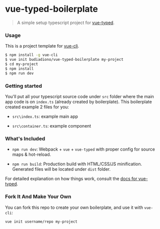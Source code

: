 # vue-typed-boilerplate

> A simple setup typescript project for [vue-typed](https://github.com/budiadiono/vue-typed).

### Usage

This is a project template for [vue-cli](https://github.com/vuejs/vue-cli).

``` bash
$ npm install -g vue-cli
$ vue init budiadiono/vue-typed-boilerplate my-project
$ cd my-project
$ npm install
$ npm run dev
```

### Getting started

You'll put all your typescript source code under `src` folder where the main app code is on `index.ts` (already created by boilerplate). 
This boilerplate created example 2 files for you:

- `src\index.ts`: example main app 

- `src\container.ts`: example component 


### What's Included

- `npm run dev`: Webpack + `vue` + `vue-typed` with proper config for source maps & hot-reload.

- `npm run build`: Production build with HTML/CSS/JS minification. Generated files will be located under `dist` folder.

For detailed explanation on how things work, consult the [docs for vue-typed](https://github.com/budiadiono/vue-typed).

### Fork It And Make Your Own

You can fork this repo to create your own boilerplate, and use it with `vue-cli`:

``` bash
vue init username/repo my-project
```